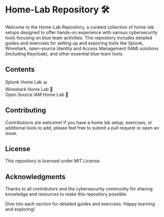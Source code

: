 # Home-Lab Repository 🛠️
Welcome to the Home-Lab Repository, a curated collection of home-lab setups designed to offer hands-on experience with various cybersecurity tools focusing on blue team activities. This repository includes detailed guides and exercises for setting up and exploring tools like Splunk, Wireshark, open-source Identity and Access Management (IAM) solutions (including Keycloak), and other essential blue team tools.   



## Contents
Splunk Home Lab 📊  
Wireshark Home Lab 📡  
Open Source IAM Home Lab 🔐  

## Contributing
Contributions are welcome! If you have a home lab setup, exercises, or additional tools to add, please feel free to submit a pull request or open an issue.  

## License
This repository is licensed under MIT License.

## Acknowledgments
Thanks to all contributors and the cybersecurity community for sharing knowledge and resources to make this repository possible.  

Dive into each section for detailed guides and exercises. Happy learning and exploring!   
